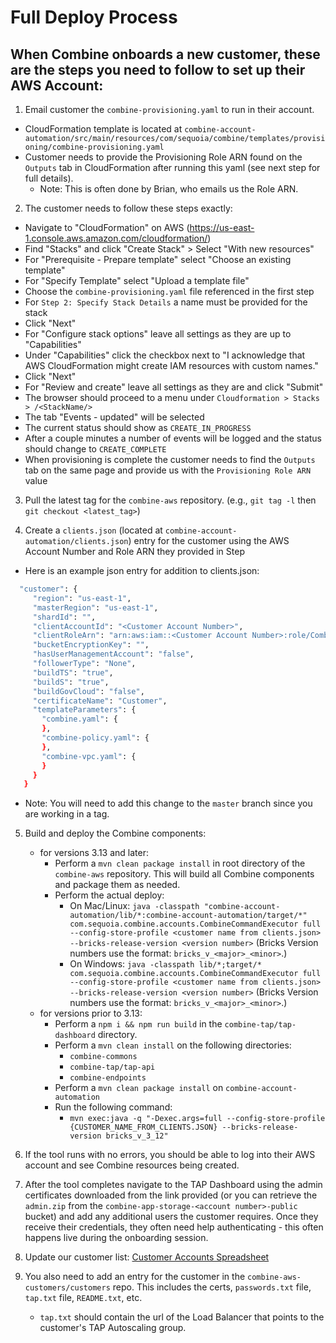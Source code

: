 # Full Deploy Process

## When Combine onboards a new customer, these are the steps you need to follow to set up their AWS Account:

1. Email customer the `combine-provisioning.yaml` to run in their account.
  - CloudFormation template is located at `combine-account-automation/src/main/resources/com/sequoia/combine/templates/provisioning/combine-provisioning.yaml`
  - Customer needs to provide the Provisioning Role ARN found on the `Outputs` tab in CloudFormation after running this yaml (see next step for full details).
    - Note: This is often done by Brian, who emails us the Role ARN.

2. The customer needs to follow these steps exactly:
  - Navigate to "CloudFormation" on AWS (https://us-east-1.console.aws.amazon.com/cloudformation/)
  - Find "Stacks" and click "Create Stack" > Select "With new resources"
  - For "Prerequisite - Prepare template" select "Choose an existing template"
  - For "Specify Template" select "Upload a template file"
  - Choose the `combine-provisioning.yaml` file referenced in the first step
  - For `Step 2: Specify Stack Details` a name must be provided for the stack
  - Click "Next"
  - For "Configure stack options" leave all settings as they are up to "Capabilities"
  - Under "Capabilities" click the checkbox next to "I acknowledge that AWS CloudFormation might create IAM resources with custom names."
  - Click "Next"
  - For "Review and create" leave all settings as they are and click "Submit"
  - The browser should proceed to a menu under `Cloudformation > Stacks > /<StackName/>`
  - The tab "Events - updated" will be selected
  - The current status should show as `CREATE_IN_PROGRESS`
  - After a couple minutes a number of events will be logged and the status should change to `CREATE_COMPLETE`
  - When provisioning is complete the customer needs to find the `Outputs` tab on the same page and provide us with the `Provisioning Role ARN` value

3. Pull the latest tag for the `combine-aws` repository. (e.g., `git tag -l` then `git checkout <latest_tag>`)

4. Create a `clients.json` (located at `combine-account-automation/clients.json`) entry for the customer using the AWS Account Number and Role ARN they provided in Step 
 - Here is an example json entry for addition to clients.json:
 ```bash
   "customer": {
      "region": "us-east-1",
      "masterRegion": "us-east-1",
      "shardId": "",
      "clientAccountId": "<Customer Account Number>",
      "clientRoleArn": "arn:aws:iam::<Customer Account Number>:role/Combine-Provisioning-Role",
      "bucketEncryptionKey": "",
      "hasUserManagementAccount": "false",
      "followerType": "None",
      "buildTS": "true",
      "buildS": "true",
      "buildGovCloud": "false",
      "certificateName": "Customer",
      "templateParameters": {
        "combine.yaml": {
        },
        "combine-policy.yaml": {
        },
        "combine-vpc.yaml": {
        }
      }
	}
 ```
  - Note: You will need to add this change to the `master` branch since you are working in a tag.

5. Build and deploy the Combine components:
    - for versions 3.13 and later: 
      - Perform a `mvn clean package install` in root directory of the `combine-aws` repository. This will build all Combine components and package them as needed.
      - Perform the actual deploy:
        - On Mac/Linux: `java -classpath "combine-account-automation/lib/*:combine-account-automation/target/*" com.sequoia.combine.accounts.CombineCommandExecutor full --config-store-profile <customer name from clients.json> --bricks-release-version <version number>` (Bricks Version numbers use the format: `bricks_v_<major>_<minor>`.)
        - On Windows: `java -classpath lib/*;target/* com.sequoia.combine.accounts.CombineCommandExecutor full --config-store-profile <customer name from clients.json> --bricks-release-version <version number>` (Bricks Version numbers use the format: `bricks_v_<major>_<minor>`.)
    - for versions prior to 3.13:
      - Perform a `npm i && npm run build` in the `combine-tap/tap-dashboard` directory.
      - Perform a `mvn clean install` on the following directories:
        - `combine-commons`
        - `combine-tap/tap-api`
        - `combine-endpoints`
      - Perform a `mvn clean package install` on `combine-account-automation`
      - Run the following command:
        - `mvn exec:java -q "-Dexec.args=full --config-store-profile {CUSTOMER_NAME_FROM_CLIENTS.JSON} --bricks-release-version bricks_v_3_12"`

6. If the tool runs with no errors, you should be able to log into their AWS account and see Combine resources being created. 

7. After the tool completes navigate to the TAP Dashboard using the admin certificates downloaded from the link provided (or you can retrieve the `admin.zip` from the `combine-app-storage-<account number>-public` bucket) and add any additional users the customer requires. Once they receive their credentials, they often need help authenticating - this often happens live during the onboarding session.

8. Update our customer list: [Customer Accounts Spreadsheet](https://sequoiaholdingsllc-my.sharepoint.com/:x:/g/personal/bking_sequoiainc_com/EfVi7XircpJIsS2v8HHknPcBuRV2Lh3efr3AHteAP_VEcA?e=WfGGpt)

9. You also need to add an entry for the customer in the `combine-aws-customers/customers` repo. This includes the certs, `passwords.txt` file, `tap.txt` file, `README.txt`, etc.
    - `tap.txt` should contain the url of the Load Balancer that points to the customer's TAP Autoscaling group.
